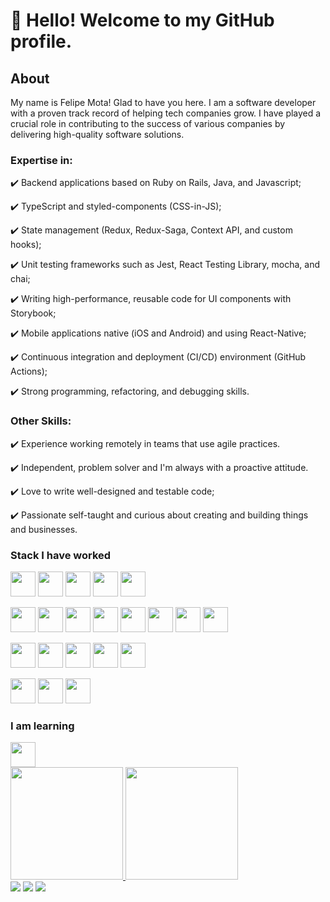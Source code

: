 # 👋 Hello! Welcome to my GitHub profile.

## About
My name is Felipe Mota! Glad to have you here. I am a software developer with a proven track record of helping tech companies grow. I have played a crucial role in contributing to the success of various companies by delivering high-quality software solutions.

### Expertise in:

✔️ Backend applications based on Ruby on Rails, Java, and Javascript;

✔️ TypeScript and styled-components (CSS-in-JS);

✔️ State management (Redux, Redux-Saga, Context API, and custom hooks);

✔️ Unit testing frameworks such as Jest, React Testing Library, mocha, and chai;

✔️ Writing high-performance, reusable code for UI components with Storybook;

✔️ Mobile applications native (iOS and Android) and using React-Native;

✔️ Continuous integration and deployment (CI/CD) environment (GitHub Actions);

✔️ Strong programming, refactoring, and debugging skills.

### Other Skills:

✔️ Experience working remotely in teams that use agile practices.

✔️ Independent, problem solver and I'm always with a proactive attitude.

✔️ Love to write well-designed and testable code;

✔️ Passionate self-taught and curious about creating and building things and businesses.

### Stack I have worked

<img src="https://cdn.jsdelivr.net/gh/devicons/devicon/icons/git/git-original.svg" width="40" height="40"/> <img src="https://cdn.jsdelivr.net/gh/devicons/devicon/icons/docker/docker-original.svg" width="40" height="40"/> <img src="https://cdn.jsdelivr.net/gh/devicons/devicon/icons/kubernetes/kubernetes-plain.svg" width="40" height="40"/> <img src="https://cdn.jsdelivr.net/gh/devicons/devicon/icons/amazonwebservices/amazonwebservices-plain-wordmark.svg" width="40" height="40"/> <img src="https://cdn.jsdelivr.net/gh/devicons/devicon/icons/apachekafka/apachekafka-original-wordmark.svg" width="40" height="40"/>

          
<img src="https://cdn.jsdelivr.net/gh/devicons/devicon/icons/java/java-original.svg" width="40" height="40"/> <img src="https://cdn.jsdelivr.net/gh/devicons/devicon/icons/ruby/ruby-plain.svg" width="40" height="40"/> <img src="https://cdn.jsdelivr.net/gh/devicons/devicon/icons/nodejs/nodejs-plain-wordmark.svg" width="40" height="40"/> <img src="https://cdn.jsdelivr.net/gh/devicons/devicon/icons/typescript/typescript-plain.svg" width="40" height="40"/> <img src="https://cdn.jsdelivr.net/gh/devicons/devicon/icons/c/c-original.svg" width="40" height="40"/> <img src="https://cdn.jsdelivr.net/gh/devicons/devicon/icons/cplusplus/cplusplus-original.svg" width="40" height="40"/> <img src="https://cdn.jsdelivr.net/gh/devicons/devicon/icons/swift/swift-original.svg" width="40" height="40"/> <img src="https://cdn.jsdelivr.net/gh/devicons/devicon/icons/go/go-original.svg" width="40" height="40"/>

<img src="https://cdn.jsdelivr.net/gh/devicons/devicon/icons/spring/spring-original-wordmark.svg" width="40" height="40"/> <img src="https://cdn.jsdelivr.net/gh/devicons/devicon/icons/rails/rails-plain-wordmark.svg" width="40" height="40"/> <img src="https://cdn.jsdelivr.net/gh/devicons/devicon/icons/react/react-original.svg" width="40" height="40"/> <img src="https://cdn.jsdelivr.net/gh/devicons/devicon/icons/android/android-plain.svg" width="40" height="40"/> <img src="https://cdn.jsdelivr.net/gh/devicons/devicon/icons/apple/apple-original.svg" width="40" height="40"/>

<img src="https://cdn.jsdelivr.net/gh/devicons/devicon/icons/mysql/mysql-plain-wordmark.svg" width="40" height="40"/> <img src="https://cdn.jsdelivr.net/gh/devicons/devicon/icons/postgresql/postgresql-plain.svg" width="40" height="40"/> <img src="https://cdn.jsdelivr.net/gh/devicons/devicon/icons/mongodb/mongodb-plain-wordmark.svg" width="40" height="40"/>

### I am learning

<img src="https://cdn.jsdelivr.net/gh/devicons/devicon/icons/dart/dart-plain-wordmark.svg" width="40" height="40"/>

<div>
<a href="https://github.com/felipelmota">
<img height="180em" src="https://github-readme-stats.vercel.app/api/top-langs/?username=felipelmota&layout=compact&langs_count=7&theme=dracula"/>
<img height="180em" src="https://github-readme-stats.vercel.app/api?username=felipelmota&show_icons=true&theme=dracula&include_all_commits=true&count_private=true"/>
</div>
  
<div>
<a href="https://instagram.com/flmota" target="_blank"><img src="https://img.shields.io/badge/-Instagram-%23E4405F?style=for-the-badge&logo=instagram&logoColor=white" target="_blank"></a>
<a href = "mailto:felipelmota@gmail.com"><img src="https://img.shields.io/badge/Gmail-D14836?style=for-the-badge&logo=gmail&logoColor=white" target="_blank"></a>
<a href="https://www.linkedin.com/in/felipelmota" target="_blank"><img src="https://img.shields.io/badge/-LinkedIn-%230077B5?style=for-the-badge&logo=linkedin&logoColor=white" target="_blank"></a>   
</div>
